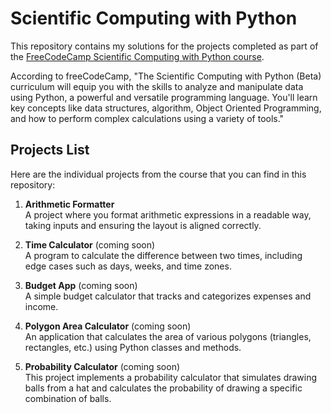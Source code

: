 # Scientific Computing with Python

This repository contains my solutions for the projects completed as part of the [FreeCodeCamp Scientific Computing with Python course](https://www.freecodecamp.org/learn/scientific-computing-with-python/). 

According to freeCodeCamp, "The Scientific Computing with Python (Beta) curriculum will equip you with the skills to analyze and manipulate data using Python, a powerful and versatile programming language. You'll learn key concepts like data structures, algorithm, Object Oriented Programming, and how to perform complex calculations using a variety of tools."

## Projects List

Here are the individual projects from the course that you can find in this repository:

1. **Arithmetic Formatter**  
   A project where you format arithmetic expressions in a readable way, taking inputs and ensuring the layout is aligned correctly.

2. **Time Calculator** (coming soon)  
   A program to calculate the difference between two times, including edge cases such as days, weeks, and time zones.

3. **Budget App** (coming soon)  
   A simple budget calculator that tracks and categorizes expenses and income.

4. **Polygon Area Calculator** (coming soon)  
   An application that calculates the area of various polygons (triangles, rectangles, etc.) using Python classes and methods.

5. **Probability Calculator** (coming soon)  
   This project implements a probability calculator that simulates drawing balls from a hat and calculates the probability of drawing a specific combination of balls. 
